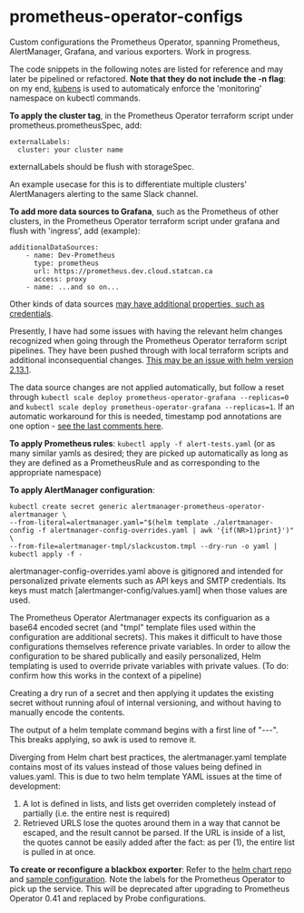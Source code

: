 # prometheus-operator-configs

Custom configurations the Prometheus Operator, spanning Prometheus, AlertManager, Grafana, and various exporters. Work in progress.

The code snippets in the following notes are listed for reference and may later be pipelined or refactored. **Note that they do not include the -n flag**: on my end, [kubens](https://github.com/ahmetb/kubectx) is used to automaticaly enforce the 'monitoring' namespace on kubectl commands. 

**To apply the cluster tag**, in the Prometheus Operator terraform script under prometheus.prometheusSpec, add: 

```
externalLabels:
  cluster: your cluster name
```

externalLabels should be flush with storageSpec.

An example usecase for this is to differentiate multiple clusters' AlertManagers alerting to the same Slack channel.

**To add more data sources to Grafana**, such as the Prometheus of other clusters, in the Prometheus Operator terraform script under grafana and flush with 'ingress', add (example):

```
additionalDataSources:
    - name: Dev-Prometheus
      type: prometheus
      url: https://prometheus.dev.cloud.statcan.ca
      access: proxy
    - name: ...and so on...
```

Other kinds of data sources [may have additional properties, such as credentials](https://grafana.com/docs/grafana/latest/administration/provisioning/#datasources). 

Presently, I have had some issues with having the relevant helm changes recognized when going through the Prometheus Operator terraform script pipelines. They have been pushed through with local terraform scripts and additional inconsequential changes. [This may be an issue with helm version 2.13.1](https://github.com/helm/helm/issues/5915).

The data source changes are not applied automatically, but follow a reset through `kubectl scale deploy prometheus-operator-grafana --replicas=0` and `kubectl scale deploy prometheus-operator-grafana --replicas=1`. If an automatic workaround for this is needed, timestamp pod annotations are one option - [see the last comments here](https://github.com/coreos/prometheus-operator/issues/1909).

**To apply Prometheus rules**: `kubectl apply -f alert-tests.yaml` (or as many similar yamls as desired; they are picked up automatically as long as they are defined as a PrometheusRule and as corresponding to the appropriate namespace)

**To apply AlertManager configuration**:

```
kubectl create secret generic alertmanager-prometheus-operator-alertmanager \
--from-literal=alertmanager.yaml="$(helm template ./alertmanager-config -f alertmanager-config-overrides.yaml | awk '{if(NR>1)print}')" \
--from-file=alertmanager-tmpl/slackcustom.tmpl --dry-run -o yaml | kubectl apply -f -
```

alertmanager-config-overrides.yaml above is gitignored and intended for personalized private elements such as API keys and SMTP credentials. Its keys must match [alertmanger-config/values.yaml] when those values are used.

The Prometheus Operator Alertmanager expects its configuarion as a base64 encoded secret (and "tmpl" template files used within the configuration are additional secrets). This makes it difficult to have those configurations themselves reference private variables. In order to allow the configuration to be shared publically and easily personalized, Helm templating is used to override private variables with private values. (To do: confirm how this works in the context of a pipeline)

Creating a dry run of a secret and then applying it updates the existing secret without running afoul of internal versioning, and without having to manually encode the contents.

The output of a helm template command begins with a first line of "---". This breaks applying, so awk is used to remove it.


Diverging from Helm chart best practices, the alertmanager.yaml template contains most of its values instead of those values being defined in values.yaml. This is due to two helm template YAML issues at the time of development: 

1. A lot is defined in lists, and lists get overriden completely instead of partially (i.e. the entire nest is required)
2. Retrieved URLS lose the quotes around them in a way that cannot be escaped, and the result cannot be parsed. If the URL is inside of a list, the quotes cannot be easily added after the fact: as per (1), the entire list is pulled in at once.

**To create or reconfigure a blackbox exporter**:
Refer to the [helm chart repo](https://github.com/helm/charts/tree/master/stable/prometheus-blackbox-exporter) and [sample configuration](blackbox-exporter/config.yaml). Note the labels for the Prometheus Operator to pick up the service. This will be deprecated after upgrading to Prometheus Operator 0.41 and replaced by Probe configurations. 